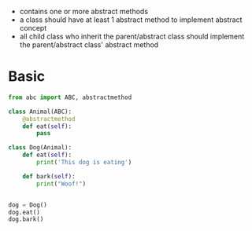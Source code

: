 - contains one or more abstract methods
- a class should have at least 1 abstract method to implement abstract concept
- all child class who inherit the parent/abstract class should implement the parent/abstract class' abstract method


# Basic
```python
from abc import ABC, abstractmethod

class Animal(ABC):
    @abstractmethod
    def eat(self):
        pass

class Dog(Animal):
    def eat(self):
        print('This dog is eating')

    def bark(self):
        print("Woof!")


dog = Dog()
dog.eat()
dog.bark()


```

































